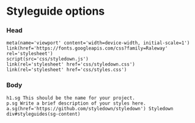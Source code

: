 # Styleguide options

### Head

    meta(name='viewport' content='width=device-width, initial-scale=1')
	link(href='https://fonts.googleapis.com/css?family=Raleway' rel='stylesheet')
    script(src='css/styledown.js')
    link(rel='stylesheet' href='css/styledown.css')
    link(rel='stylesheet' href='css/styles.css')

### Body
    h1.sg This should be the name for your project.
	p.sg Write a brief description of your styles here.
	a.sg(href='https://github.com/styledown/styledown') Styledown
    div#styleguides(sg-content)
